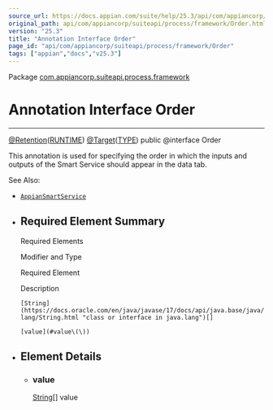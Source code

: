 ```yaml
---
source_url: https://docs.appian.com/suite/help/25.3/api/com/appiancorp/suiteapi/process/framework/Order.html
original_path: api/com/appiancorp/suiteapi/process/framework/Order.html
version: "25.3"
title: "Annotation Interface Order"
page_id: "api/com/appiancorp/suiteapi/process/framework/Order"
tags: ["appian","docs","v25.3"]
---
```



Package [com.appiancorp.suiteapi.process.framework](package-summary.html)

# Annotation Interface Order

* * *

[@Retention](https://docs.oracle.com/en/java/javase/17/docs/api/java.base/java/lang/annotation/Retention.html "class or interface in java.lang.annotation")([RUNTIME](https://docs.oracle.com/en/java/javase/17/docs/api/java.base/java/lang/annotation/RetentionPolicy.html#RUNTIME "class or interface in java.lang.annotation")) [@Target](https://docs.oracle.com/en/java/javase/17/docs/api/java.base/java/lang/annotation/Target.html "class or interface in java.lang.annotation")([TYPE](https://docs.oracle.com/en/java/javase/17/docs/api/java.base/java/lang/annotation/ElementType.html#TYPE "class or interface in java.lang.annotation")) public @interface Order

This annotation is used for specifying the order in which the inputs and outputs of the Smart Service should appear in the data tab.

See Also:

-   [`AppianSmartService`](AppianSmartService.html "class in com.appiancorp.suiteapi.process.framework")

-   ## Required Element Summary

    Required Elements

    Modifier and Type

    Required Element

    Description

    `[String](https://docs.oracle.com/en/java/javase/17/docs/api/java.base/java/lang/String.html "class or interface in java.lang")[]`

    `[value](#value\(\))`

-   ## Element Details

    -   ### value

        [String](https://docs.oracle.com/en/java/javase/17/docs/api/java.base/java/lang/String.html "class or interface in java.lang")\[\] value